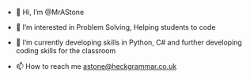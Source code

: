 - 👋 Hi, I’m @MrAStone
- 👀 I’m interested in Problem Solving, Helping students to code
- 🌱 I’m currently developing skills in Python, C# and further developing coding skills for the classroom

- 📫 How to reach me astone@heckgrammar.co.uk

<!---
MrAStone/MrAStone is a ✨ special ✨ repository because its `README.md` (this file) appears on your GitHub profile.
You can click the Preview link to take a look at your changes.
--->
